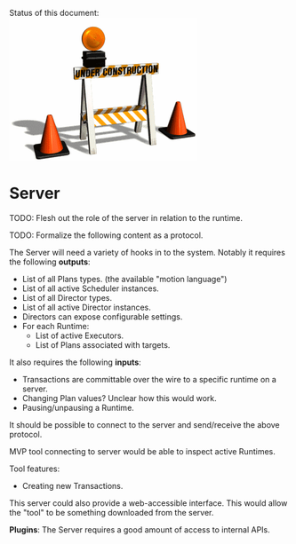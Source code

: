 Status of this document:
![](../_assets/under-construction-flashing-barracade-animation.gif)

# Server

TODO: Flesh out the role of the server in relation to the runtime.

TODO: Formalize the following content as a protocol.

The Server will need a variety of hooks in to the system. Notably it requires the following **outputs**:

- List of all Plans types. (the available "motion language")
- List of all active Scheduler instances.
- List of all Director types.
- List of all active Director instances.
- Directors can expose configurable settings.
- For each Runtime:
  - List of active Executors.
  - List of Plans associated with targets.

It also requires the following **inputs**:

- Transactions are committable over the wire to a specific runtime on a server.
- Changing Plan values? Unclear how this would work.
- Pausing/unpausing a Runtime.

It should be possible to connect to the server and send/receive the above protocol.

MVP tool connecting to server would be able to inspect active Runtimes.

Tool features:

- Creating new Transactions.

This server could also provide a web-accessible interface. This would allow the "tool" to be something downloaded from the server.

**Plugins**: The Server requires a good amount of access to internal APIs.